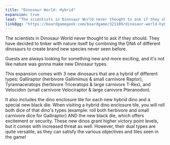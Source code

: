 ```yaml
---
title: "Dinosaur World: Hybrid"
expansion: true
lead: "The scientists in Dinosaur World never thought to ask if they should."
linkBgg: "https://boardgamegeek.com/boardgame/321109/dinosaur-world-hybrid-pack"
---
```


The scientists in Dinosaur World never thought to ask if they should. They have decided to tinker with nature itself by combining the DNA of different dinosaurs to create brand new species never seen before.

Guests are always looking for something new and more exciting, and it's not like nature was gonna make new Dinosaur types.

This expansion comes with 3 new dinosaurs that are a hybrid of different types: Galliraptor (herbivore Gallimimus & small carnivore Raptor), Tyrannaceratops (herbivore Triceratops & large carnivore T-Rex), and Velocidon (small carnivore Velociraptor & large canivore Pteranodon).

It also includes the dino enclosure tile for each new hybrid dino and a special new black die. When visiting a hybrid dino enclosure tile, you will roll both dice of that dino's types (example: roll both herbivore and small carnivore dice for Galliraptor) AND the new black die, which offers excitement or security.
These new dinos grant higher victory point levels, but it comes with increased threat as well. However, their dual types are quite versatile, as they can satisfy the various objectives and tiles seen in the game!
